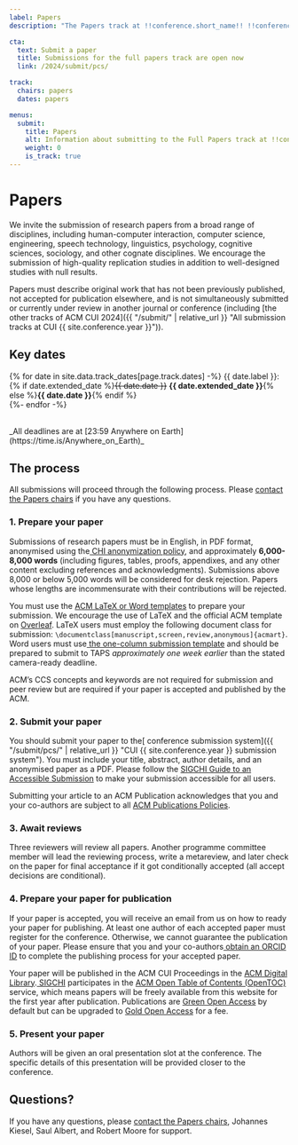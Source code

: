 ```yaml
---
label: Papers
description: "The Papers track at !!conference.short_name!! !!conference.year!! is for original contributions from a broad range of disciplines including: human-computer interaction, computer science, engineering, speech technology, linguistics, psychology, cognitive sciences, sociology and other cognate disciplines."

cta:
  text: Submit a paper
  title: Submissions for the full papers track are open now
  link: /2024/submit/pcs/

track:
  chairs: papers
  dates: papers

menus:
  submit:
    title: Papers
    alt: Information about submitting to the Full Papers track at !!conference.short_name!! !!conference.year!!
    weight: 0
    is_track: true
---
```


# Papers

We invite the submission of research papers from a broad range of disciplines, including human-computer interaction, computer science, engineering, speech technology, linguistics, psychology, cognitive sciences, sociology, and other cognate disciplines. We encourage the submission of high-quality replication studies in addition to well-designed studies with null results.

Papers must describe original work that has not been previously published, not accepted for publication elsewhere, and is not simultaneously submitted or currently under review in another journal or conference (including [the other tracks of ACM CUI 2024]({{ "/submit/" | relative_url }} "All submission tracks at CUI {{ site.conference.year }}")).

## Key dates

{% for date in site.data.track_dates[page.track.dates] -%}
{{ date.label }}: {% if date.extended_date %}<strike>{{ date.date }}</strike> <strong>{{ date.extended_date }}</strong>{% else %}<strong>{{ date.date }}</strong>{% endif %}<br>
{%- endfor -%}

<br>
_All deadlines are at [23:59 Anywhere on Earth](https://time.is/Anywhere_on_Earth)_


## The process

All submissions will proceed through the following process. Please [contact the Papers chairs](mailto:cui2024-papers@cui.acm.org) if you have any questions.


### 1. Prepare your paper

Submissions of research papers must be in English, in PDF format, anonymised using the[ CHI anonymization policy](https://chi2024.acm.org/for-authors/presenting/papers/chi-anonymization-policy/ "CHI 2024 Anonymization Policy"), and approximately **6,000-8,000 words** (including figures, tables, proofs, appendixes, and any other content excluding references and acknowledgments). Submissions above 8,000 or below 5,000 words will be considered for desk rejection. Papers whose lengths are incommensurate with their contributions will be rejected.

You must use the [ACM LaTeX or Word templates](https://www.acm.org/publications/proceedings-template) to prepare your submission. We encourage the use of LaTeX and the official ACM template on [Overleaf](https://www.overleaf.com/latex/templates/acm-conference-proceedings-primary-article-template/wbvnghjbzwpc). LaTeX users must employ the following document class for submission: <code>\documentclass[manuscript,screen,review,anonymous]{acmart}</code>. Word users must use[ the one-column submission template](https://authors.acm.org/proceedings/production-information/preparing-your-article-with-microsoft-word) and should be prepared to submit to TAPS _approximately one week earlier_ than the stated camera-ready deadline.

ACM’s CCS concepts and keywords are not required for submission and peer review but are required if your paper is accepted and published by the ACM.


### 2. Submit your paper

You should submit your paper to the[ conference submission system]({{ "/submit/pcs/" | relative_url }} "CUI {{ site.conference.year }} submission system"). You must include your title, abstract, author details, and an anonymised paper as a PDF. Please follow the [SIGCHI Guide to an Accessible Submission](https://sigchi.org/conferences/author-resources/accessibility-guide/) to make your submission accessible for all users.

Submitting your article to an ACM Publication acknowledges that you and your co-authors are subject to all [ACM Publications Policies](https://www.acm.org/publications/policies).


### 3. Await reviews

Three reviewers will review all papers. Another programme committee member will lead the reviewing process, write a metareview, and later check on the paper for final acceptance if it got conditionally accepted (all accept decisions are conditional).


### 4. Prepare your paper for publication

If your paper is accepted, you will receive an email from us on how to ready your paper for publishing. At least one author of each accepted paper must register for the conference. Otherwise, we cannot guarantee the publication of your paper. Please ensure that you and your co-authors[ obtain an ORCID ID](https://orcid.org/register) to complete the publishing process for your accepted paper.

Your paper will be published in the ACM CUI Proceedings in the [ACM Digital Library](http://dl.acm.org/).[ SIGCHI](https://sigchi.org) participates in the [ACM Open Table of Contents (OpenTOC)](https://www.acm.org/publications/openaccess#h-acm-opentoc-service) service, which means papers will be freely available from this website for the first year after publication. Publications are [Green Open Access](https://www.acm.org/publications/openaccess#h-green-open-access) by default but can be upgraded to [Gold Open Access](https://www.acm.org/publications/openaccess#h-gold-open-access-publication) for a fee.


### 5. Present your paper

Authors will be given an oral presentation slot at the conference. The specific details of this presentation will be provided closer to the conference.


## Questions?

If you have any questions, please [contact the Papers chairs](mailto:cui2024-papers@cui.acm.org), Johannes Kiesel, Saul Albert, and Robert Moore for support.
